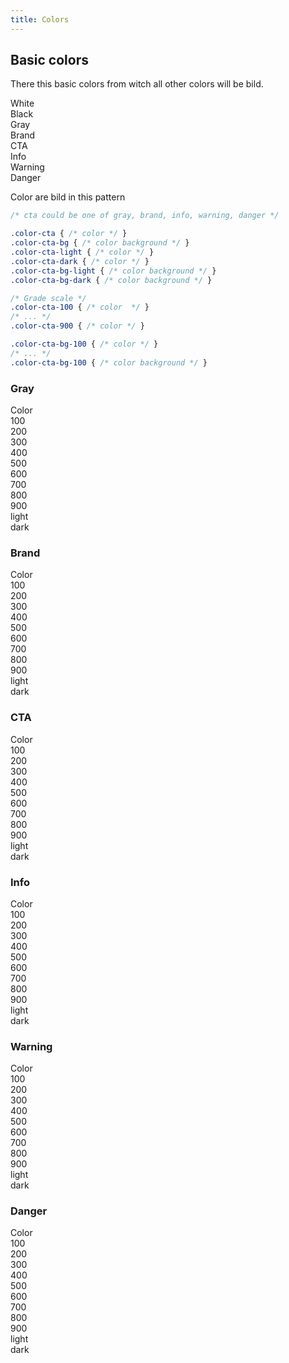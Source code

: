 ```yaml
---
title: Colors
---
```


## Basic colors

There this basic colors from witch all other colors will be bild.

<div class="sp">
  <div class="grid-auto-cols">
    <div class="color-box color-white-bg color-black">White</div>
    <div class="color-box color-black-bg color-white">Black</div>
    <div class="color-box color-gray-bg">Gray</div>
    <div class="color-box color-brand-bg">Brand</div>
    <div class="color-box color-cta-bg">CTA</div>
    <div class="color-box color-info-bg">Info</div>
    <div class="color-box color-warning-bg">Warning</div>
    <div class="color-box color-danger-bg">Danger</div>
  </div>
</div>

Color are bild in this pattern

```css
/* cta could be one of gray, brand, info, warning, danger */

.color-cta { /* color */ }
.color-cta-bg { /* color background */ }
.color-cta-light { /* color */ }
.color-cta-dark { /* color */ }
.color-cta-bg-light { /* color background */ }
.color-cta-bg-dark { /* color background */ }

/* Grade scale */
.color-cta-100 { /* color  */ }
/* ... */
.color-cta-900 { /* color */ }

.color-cta-bg-100 { /* color */ }
/* ... */
.color-cta-bg-100 { /* color background */ }
```

### Gray
<div class="sp">
  <div class="color-scale-wrapper">
    <div class="color-scale color-gray-bg">Color</div>
    <div class="color-scale color-gray-bg-100">100</div>
    <div class="color-scale color-gray-bg-200">200</div>
    <div class="color-scale color-gray-bg-300">300</div>
    <div class="color-scale color-gray-bg-400">400</div>
    <div class="color-scale color-gray-bg-500">500</div>
    <div class="color-scale color-gray-bg-600">600</div>
    <div class="color-scale color-gray-bg-700">700</div>
    <div class="color-scale color-gray-bg-800">800</div>
    <div class="color-scale color-gray-bg-900">900</div>
    <div class="color-scale color-gray-bg-light">light</div>
    <div class="color-scale color-gray-bg-dark">dark</div>
  </div>
</div>

### Brand
<div class="sp">
  <div class="color-scale-wrapper">
    <div class="color-scale color-brand-bg">Color</div>
    <div class="color-scale color-brand-bg-100">100</div>
    <div class="color-scale color-brand-bg-200">200</div>
    <div class="color-scale color-brand-bg-300">300</div>
    <div class="color-scale color-brand-bg-400">400</div>
    <div class="color-scale color-brand-bg-500">500</div>
    <div class="color-scale color-brand-bg-600">600</div>
    <div class="color-scale color-brand-bg-700">700</div>
    <div class="color-scale color-brand-bg-800">800</div>
    <div class="color-scale color-brand-bg-900">900</div>
    <div class="color-scale color-brand-bg-light">light</div>
    <div class="color-scale color-brand-bg-dark">dark</div>
  </div>
</div>

### CTA

<div class="sp">
  <div class="color-scale-wrapper">
    <div class="color-scale color-cta-bg">Color</div>
    <div class="color-scale color-cta-bg-100">100</div>
    <div class="color-scale color-cta-bg-200">200</div>
    <div class="color-scale color-cta-bg-300">300</div>
    <div class="color-scale color-cta-bg-400">400</div>
    <div class="color-scale color-cta-bg-500">500</div>
    <div class="color-scale color-cta-bg-600">600</div>
    <div class="color-scale color-cta-bg-700">700</div>
    <div class="color-scale color-cta-bg-800">800</div>
    <div class="color-scale color-cta-bg-900">900</div>
    <div class="color-scale color-cta-bg-light">light</div>
    <div class="color-scale color-cta-bg-dark">dark</div>
  </div>
</div>

### Info

<div class="sp">
  <div class="color-scale-wrapper">
    <div class="color-scale color-info-bg">Color</div>
    <div class="color-scale color-info-bg-100">100</div>
    <div class="color-scale color-info-bg-200">200</div>
    <div class="color-scale color-info-bg-300">300</div>
    <div class="color-scale color-info-bg-400">400</div>
    <div class="color-scale color-info-bg-500">500</div>
    <div class="color-scale color-info-bg-600">600</div>
    <div class="color-scale color-info-bg-700">700</div>
    <div class="color-scale color-info-bg-800">800</div>
    <div class="color-scale color-info-bg-900">900</div>
    <div class="color-scale color-info-bg-light">light</div>
    <div class="color-scale color-info-bg-dark">dark</div>
  </div>
</div>

### Warning

<div class="sp">
  <div class="color-scale-wrapper">
    <div class="color-scale color-warning-bg">Color</div>
    <div class="color-scale color-warning-bg-100">100</div>
    <div class="color-scale color-warning-bg-200">200</div>
    <div class="color-scale color-warning-bg-300">300</div>
    <div class="color-scale color-warning-bg-400">400</div>
    <div class="color-scale color-warning-bg-500">500</div>
    <div class="color-scale color-warning-bg-600">600</div>
    <div class="color-scale color-warning-bg-700">700</div>
    <div class="color-scale color-warning-bg-800">800</div>
    <div class="color-scale color-warning-bg-900">900</div>
    <div class="color-scale color-warning-bg-light">light</div>
    <div class="color-scale color-warning-bg-dark">dark</div>
  </div>
</div>

### Danger

<div class="sp">
  <div class="color-scale-wrapper">
    <div class="color-scale color-danger-bg">Color</div>
    <div class="color-scale color-danger-bg-100">100</div>
    <div class="color-scale color-danger-bg-200">200</div>
    <div class="color-scale color-danger-bg-300">300</div>
    <div class="color-scale color-danger-bg-400">400</div>
    <div class="color-scale color-danger-bg-500">500</div>
    <div class="color-scale color-danger-bg-600">600</div>
    <div class="color-scale color-danger-bg-700">700</div>
    <div class="color-scale color-danger-bg-800">800</div>
    <div class="color-scale color-danger-bg-900">900</div>
    <div class="color-scale color-danger-bg-light">light</div>
    <div class="color-scale color-danger-bg-dark">dark</div>
  </div>
</div>